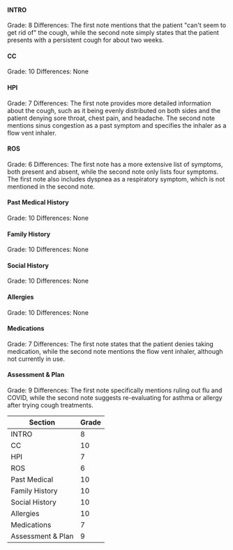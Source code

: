 #### INTRO
Grade: 8
Differences: The first note mentions that the patient "can't seem to get rid of" the cough, while the second note simply states that the patient presents with a persistent cough for about two weeks.

#### CC
Grade: 10
Differences: None

#### HPI
Grade: 7
Differences: The first note provides more detailed information about the cough, such as it being evenly distributed on both sides and the patient denying sore throat, chest pain, and headache. The second note mentions sinus congestion as a past symptom and specifies the inhaler as a flow vent inhaler.

#### ROS
Grade: 6
Differences: The first note has a more extensive list of symptoms, both present and absent, while the second note only lists four symptoms. The first note also includes dyspnea as a respiratory symptom, which is not mentioned in the second note.

#### Past Medical History
Grade: 10
Differences: None

#### Family History
Grade: 10
Differences: None

#### Social History
Grade: 10
Differences: None

#### Allergies
Grade: 10
Differences: None

#### Medications
Grade: 7
Differences: The first note states that the patient denies taking medication, while the second note mentions the flow vent inhaler, although not currently in use.

#### Assessment & Plan
Grade: 9
Differences: The first note specifically mentions ruling out flu and COVID, while the second note suggests re-evaluating for asthma or allergy after trying cough treatments.

| Section          | Grade |
|------------------|-------|
| INTRO            | 8     |
| CC               | 10    |
| HPI              | 7     |
| ROS              | 6     |
| Past Medical     | 10    |
| Family History   | 10    |
| Social History   | 10    |
| Allergies        | 10    |
| Medications      | 7     |
| Assessment & Plan| 9     |